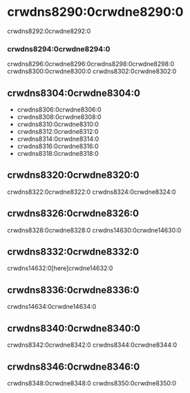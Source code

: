 # crwdns8290:0crwdne8290:0

crwdns8292:0crwdne8292:0

### crwdns8294:0crwdne8294:0

crwdns8296:0crwdne8296:0crwdns8298:0crwdne8298:0 crwdns8300:0crwdne8300:0
crwdns8302:0crwdne8302:0

## crwdns8304:0crwdne8304:0

- crwdns8306:0crwdne8306:0
- crwdns8308:0crwdne8308:0
- crwdns8310:0crwdne8310:0
- crwdns8312:0crwdne8312:0
- crwdns8314:0crwdne8314:0
- crwdns8316:0crwdne8316:0
- crwdns8318:0crwdne8318:0

## crwdns8320:0crwdne8320:0

crwdns8322:0crwdne8322:0 crwdns8324:0crwdne8324:0

## crwdns8326:0crwdne8326:0

crwdns8328:0crwdne8328:0 crwdns14630:0crwdne14630:0

## crwdns8332:0crwdne8332:0

crwdns14632:0[here]crwdne14632:0

## crwdns8336:0crwdne8336:0

crwdns14634:0crwdne14634:0

## crwdns8340:0crwdne8340:0

crwdns8342:0crwdne8342:0 crwdns8344:0crwdne8344:0

## crwdns8346:0crwdne8346:0

crwdns8348:0crwdne8348:0 crwdns8350:0crwdne8350:0
